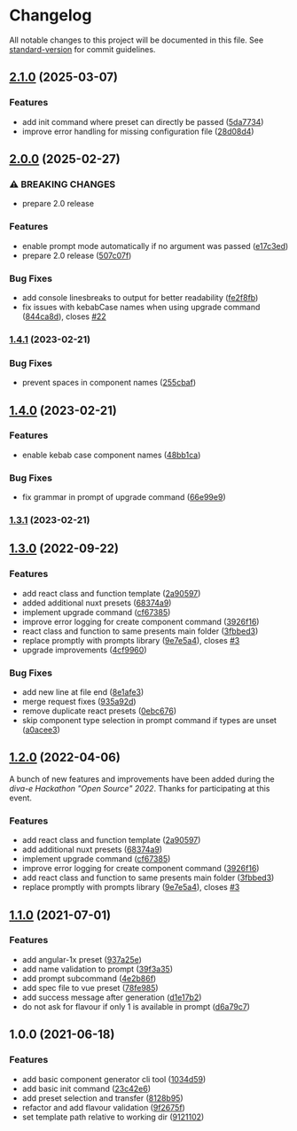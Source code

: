 # Changelog

All notable changes to this project will be documented in this file. See [standard-version](https://github.com/conventional-changelog/standard-version) for commit guidelines.

## [2.1.0](https://github.com/diva-e/create-frontend-component/compare/v2.0.0...v2.1.0) (2025-03-07)


### Features

* add init command where preset can directly be passed ([5da7734](https://github.com/diva-e/create-frontend-component/commit/5da773473b06312e1864903ff49df41e421523f4))
* improve error handling for missing configuration file ([28d08d4](https://github.com/diva-e/create-frontend-component/commit/28d08d412a87b8dfc8823d2561710be2f9070df7))

## [2.0.0](https://github.com/diva-e/create-frontend-component/compare/v1.4.1...v2.0.0) (2025-02-27)


### ⚠ BREAKING CHANGES

* prepare 2.0 release

### Features

* enable prompt mode automatically if no argument was passed ([e17c3ed](https://github.com/diva-e/create-frontend-component/commit/e17c3ed4401bed497897e451c61376e9f1589e92))
* prepare 2.0 release ([507c07f](https://github.com/diva-e/create-frontend-component/commit/507c07f8a9489b4d775b7a10ff73a794a05bd0a9))


### Bug Fixes

* add console linesbreaks to output for better readability ([fe2f8fb](https://github.com/diva-e/create-frontend-component/commit/fe2f8fb5afd96740d00a3562aced3a0e9a2c16da))
* fix issues with kebabCase names when using upgrade command ([844ca8d](https://github.com/diva-e/create-frontend-component/commit/844ca8dc0e3a9d53ba697ec3027616fcda126558)), closes [#22](https://github.com/diva-e/create-frontend-component/issues/22)

### [1.4.1](https://github.com/diva-e/create-frontend-component/compare/v1.4.0...v1.4.1) (2023-02-21)


### Bug Fixes

* prevent spaces in component names ([255cbaf](https://github.com/diva-e/create-frontend-component/commit/255cbafc4c5de3432826b9b7a42fe147a8639720))

## [1.4.0](https://github.com/diva-e/create-frontend-component/compare/v1.3.1...v1.4.0) (2023-02-21)


### Features

* enable kebab case component names ([48bb1ca](https://github.com/diva-e/create-frontend-component/commit/48bb1cabf39a758786094ed9e02cba936fef861f))


### Bug Fixes

* fix grammar in prompt of upgrade command ([66e99e9](https://github.com/diva-e/create-frontend-component/commit/66e99e97460b371077a9d1bc06ce1555fdf7d8bc))

### [1.3.1](https://github.com/diva-e/create-frontend-component/compare/v1.3.0...v1.3.1) (2023-02-21)

## [1.3.0](https://github.com/diva-e/create-frontend-component/compare/v1.1.0...v1.3.0) (2022-09-22)


### Features

* add react class and function template ([2a90597](https://github.com/diva-e/create-frontend-component/commit/2a905971af3ed0b09ec1d8470da510a2bf53ed3e))
* added additional nuxt presets ([68374a9](https://github.com/diva-e/create-frontend-component/commit/68374a909aba8377deb76e8defd55af0eeeac608))
* implement upgrade command ([cf67385](https://github.com/diva-e/create-frontend-component/commit/cf673853d27ca1d53bc804185309f6f5b529f1d3))
* improve error logging for create component command ([3926f16](https://github.com/diva-e/create-frontend-component/commit/3926f16accf525894cb6ef4408fed72dd46077e7))
* react class and function to same presents main folder ([3fbbed3](https://github.com/diva-e/create-frontend-component/commit/3fbbed398dde2fa5eb6a6198de149ef0a1761920))
* replace promptly with prompts library ([9e7e5a4](https://github.com/diva-e/create-frontend-component/commit/9e7e5a4fc9c42cd950f3c62a8f65738c382395e9)), closes [#3](https://github.com/diva-e/create-frontend-component/issues/3)
* upgrade improvements ([4cf9960](https://github.com/diva-e/create-frontend-component/commit/4cf9960bf182ce845aa719d8b6ac6071eb5ceb47))


### Bug Fixes

* add new line at file end ([8e1afe3](https://github.com/diva-e/create-frontend-component/commit/8e1afe3abcdf3f16c23f14948bfc75fec3e6153a))
* merge request fixes ([935a92d](https://github.com/diva-e/create-frontend-component/commit/935a92d68844bcfdf5ad937d567643d07f22ff99))
* remove duplicate react presets ([0ebc676](https://github.com/diva-e/create-frontend-component/commit/0ebc676ee0b6dab672e822298c722c7c5bd9f765))
* skip component type selection in prompt command if types are unset ([a0acee3](https://github.com/diva-e/create-frontend-component/commit/a0acee3cba793d8275d36b290af6383d851b417a))

## [1.2.0](https://github.com/diva-e/create-frontend-component/compare/v1.1.0...v1.2.0) (2022-04-06)

A bunch of new features and improvements have been added during the _diva-e Hackathon "Open Source" 2022_.
Thanks for participating at this event.

### Features

* add react class and function template ([2a90597](https://github.com/diva-e/create-frontend-component/commit/2a905971af3ed0b09ec1d8470da510a2bf53ed3e))
* add additional nuxt presets ([68374a9](https://github.com/diva-e/create-frontend-component/commit/68374a909aba8377deb76e8defd55af0eeeac608))
* implement upgrade command ([cf67385](https://github.com/diva-e/create-frontend-component/commit/cf673853d27ca1d53bc804185309f6f5b529f1d3))
* improve error logging for create component command ([3926f16](https://github.com/diva-e/create-frontend-component/commit/3926f16accf525894cb6ef4408fed72dd46077e7))
* add react class and function to same presents main folder ([3fbbed3](https://github.com/diva-e/create-frontend-component/commit/3fbbed398dde2fa5eb6a6198de149ef0a1761920))
* replace promptly with prompts library ([9e7e5a4](https://github.com/diva-e/create-frontend-component/commit/9e7e5a4fc9c42cd950f3c62a8f65738c382395e9)), closes [#3](https://github.com/diva-e/create-frontend-component/issues/3)

## [1.1.0](https://github.com/diva-e/create-frontend-component/compare/v1.0.0...v1.1.0) (2021-07-01)


### Features

* add angular-1x preset ([937a25e](https://github.com/diva-e/create-frontend-component/commit/937a25e1fd64831f3e068f39f9fbb1136e5c44d1))
* add name validation to prompt ([39f3a35](https://github.com/diva-e/create-frontend-component/commit/39f3a35d9d71e964ba5cb55d79913f33c7c627b8))
* add prompt subcommand ([4e2b86f](https://github.com/diva-e/create-frontend-component/commit/4e2b86f42ac89d418a5ef13df5582a18df8c7add))
* add spec file to vue preset ([78fe985](https://github.com/diva-e/create-frontend-component/commit/78fe9855b69c73185eefb34736c9358f3c1a3b37))
* add success message after generation ([d1e17b2](https://github.com/diva-e/create-frontend-component/commit/d1e17b256fba94499865b2f13dd875af733e6732))
* do not ask for flavour if only 1 is available in prompt ([d6a79c7](https://github.com/diva-e/create-frontend-component/commit/d6a79c703601c4c1e95c713e666abe5f6d4fa05a))

## 1.0.0 (2021-06-18)

### Features

* add basic component generator cli tool ([1034d59](https://github.com/diva-e/create-frontend-component/commit/1034d591c0634a83561cb4e5408f6ed268aa1bf2))
* add basic init command ([23c42e6](https://github.com/diva-e/create-frontend-component/commit/23c42e6bb21e4482d70cafc99207c5497ffc3a59))
* add preset selection and transfer ([8128b95](https://github.com/diva-e/create-frontend-component/commit/8128b95173ef9684ee9f60cc0be3a204e9eaf682))
* refactor and add flavour validation ([9f2675f](https://github.com/diva-e/create-frontend-component/commit/9f2675f6db373367171354df2e1fafccf3ef0439))
* set template path relative to working dir ([9121102](https://github.com/diva-e/create-frontend-component/commit/912110264f8fe3205a5e712e1ad55caba78cedb4))
